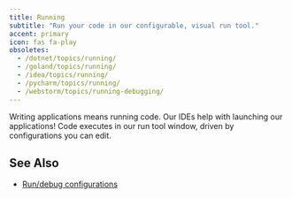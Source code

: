 ```yaml
---
title: Running
subtitle: "Run your code in our configurable, visual run tool."
accent: primary
icon: fas fa-play
obsoletes:
  - /dotnet/topics/running/
  - /goland/topics/running/
  - /idea/topics/running/
  - /pycharm/topics/running/
  - /webstorm/topics/running-debugging/
---
```


Writing applications means running code. Our IDEs help with launching our applications!
Code executes in our run tool window, driven by configurations you can edit.

## See Also

- [Run/debug configurations](https://www.jetbrains.com/help/idea/run-debug-configuration.html)
